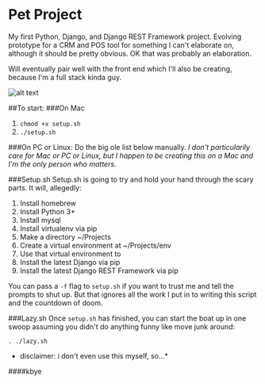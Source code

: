 # Pet Project

My first Python, Django, and Django REST Framework project.  Evolving prototype for a CRM and POS tool for something I can't elaborate on, although it should be pretty obvious.  OK that was probably an elaboration.

Will eventually pair well with the front end which I'll also be creating, because I'm a full stack kinda guy.

![alt text](http://www.jonathanadamski.com/_public/github/i-have-no-idea-what-im-doing.jpg "They'll let anyone on the Internet these days.")


##To start:
###On Mac
1.  `chmod +x setup.sh`
2.  `./setup.sh`


###On PC or Linux:
Do the big ole list below manually.
*I don't particularily care for Mac or PC or Linux, but I happen to be creating this on a Mac and I'm the only person who matters.*

###Setup.sh
Setup.sh is going to try and hold your hand through the scary parts.  It will, allegedly:
1. Install homebrew
2. Install Python 3+
3. Install mysql
4. Install virtualenv via pip
5. Make a directory ~/Projects
6. Create a virtual environment at ~/Projects/env
7. Use that virtual environment to
  1. Install the latest Django via pip
  2. Install the latest Django REST Framework via pip
    
You can pass a `-f` flag to `setup.sh` if you want to trust me and tell the prompts to shut up.  But that ignores all the work I put in to writing this script and the countdown of doom.


###Lazy.sh
Once `setup.sh` has finished, you can start the boat up in one swoop assuming you didn't do anything funny like move junk around:

`. ./lazy.sh`

* disclaimer:  i don't even use this myself, so...*


####kbye